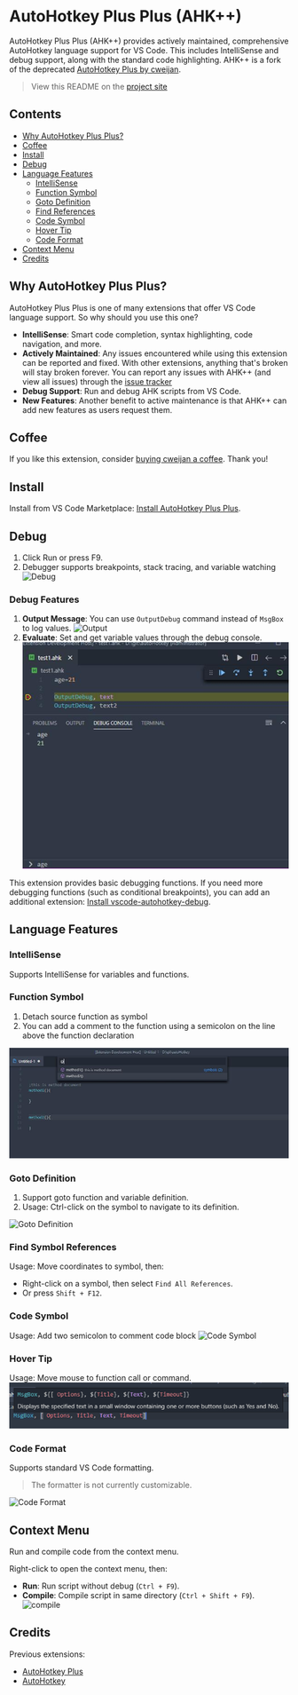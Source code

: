 # AutoHotkey Plus Plus (AHK++)

AutoHotkey Plus Plus (AHK++) provides actively maintained, comprehensive AutoHotkey language support for VS Code. This includes IntelliSense and debug support, along with the standard code highlighting. AHK++ is a fork of the deprecated [AutoHotkey Plus by cweijan](https://github.com/cweijan/vscode-autohotkey#readme).

> View this README on the [project site](https://github.com/mark-wiemer/vscode-autohotkey-plus-plus#readme)

## Contents

-   [Why AutoHotkey Plus Plus?](#why-autohotkey-plus-plus)
-   [Coffee](#coffee)
-   [Install](#install)
-   [Debug](#debug)
-   [Language Features](#language-features)
    -   [IntelliSense](#intellisense)
    -   [Function Symbol](#function-symbol)
    -   [Goto Definition](#goto-definition)
    -   [Find References](#find-references)
    -   [Code Symbol](#code-symbol)
    -   [Hover Tip](#hover-tip)
    -   [Code Format](#code-format)
-   [Context Menu](#context-menu)
-   [Credits](#credits)

## Why AutoHotkey Plus Plus?

AutoHotkey Plus Plus is one of many extensions that offer VS Code language support. So why should you use this one?

-   **IntelliSense**: Smart code completion, syntax highlighting, code navigation, and more.
-   **Actively Maintained**: Any issues encountered while using this extension can be reported and fixed. With other extensions, anything that's broken will stay broken forever. You can report any issues with AHK++ (and view all issues) through the [issue tracker](https://github.com/mark-wiemer/vscode-autohotkey-plus-plus/issues)
-   **Debug Support**: Run and debug AHK scripts from VS Code.
-   **New Features**: Another benefit to active maintenance is that AHK++ can add new features as users request them.

## Coffee

If you like this extension, consider [buying cweijan a coffee](https://www.buymeacoffee.com/cweijan). Thank you!

## Install

Install from VS Code Marketplace: [Install AutoHotkey Plus Plus](https://marketplace.visualstudio.com/items?itemName=mark-wiemer.vscode-autohotkey-plus-plus).

## Debug

1. Click Run or press F9.
2. Debugger supports breakpoints, stack tracing, and variable watching
   ![Debug](image/debug.gif)

### Debug Features

1. **Output Message**: You can use `OutputDebug` command instead of `MsgBox` to log values.
   ![Output](image/output.jpg)
2. **Evaluate**: Set and get variable values through the debug console.
   ![Evaluate](image/evalute.jpg)

This extension provides basic debugging functions. If you need more debugging functions (such as conditional breakpoints), you can add an additional extension: [Install vscode-autohotkey-debug](https://marketplace.visualstudio.com/items?itemName=zero-plusplus.vscode-autohotkey-debug).

## Language Features

### IntelliSense

Supports IntelliSense for variables and functions.

### Function Symbol

1. Detach source function as symbol
2. You can add a comment to the function using a semicolon on the line above the function declaration

![Function Symbol](image/functionSymbol.jpg)

### Goto Definition

1. Support goto function and variable definition.
2. Usage: Ctrl-click on the symbol to navigate to its definition.

![Goto Definition](image/gotoDefinition.jpg)

### Find Symbol References

Usage: Move coordinates to symbol, then:

-   Right-click on a symbol, then select `Find All References`.
-   Or press `Shift + F12`.

### Code Symbol

Usage: Add two semicolon to comment code block
![Code Symbol](image/codeSymbol.jpg)

### Hover Tip

Usage: Move mouse to function call or command.
![Hover](image/hover.png)

### Code Format

Supports standard VS Code formatting.

> The formatter is not currently customizable.

![Code Format](image/codeFormat.jpg)

## Context Menu

Run and compile code from the context menu.

Right-click to open the context menu, then:

-   **Run**: Run script without debug (`Ctrl + F9`).
-   **Compile**: Compile script in same directory (`Ctrl + Shift + F9`).
    ![compile](image/compile.jpg)

## Credits

Previous extensions:

-   [AutoHotkey Plus](https://github.com/cweijan/vscode-autohotkey)
-   [AutoHotkey](https://github.com/stef-levesque/vscode-autohotkey)
